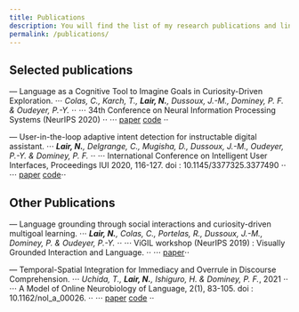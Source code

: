 ```yaml
---
title: Publications
description: You will find the list of my research publications and links to an open access version
permalink: /publications/
---
```


## Selected publications

— Language as a Cognitive Tool to Imagine Goals in Curiosity-Driven Exploration.
⋅⋅⋅ _Colas, C., Karch, T., **Lair, N.**, Dussoux, J.-M., Dominey, P. F. & Oudeyer, P.-Y._ ⋅⋅
⋅⋅⋅ 34th Conference on Neural Information Processing Systems (NeurIPS 2020) ⋅⋅
⋅⋅⋅ [paper](https://papers.nips.cc/paper/2020/file/274e6fcf4a583de4a81c6376f17673e7-Paper.pdf) [code](https://github.com/flowersteam/Imagine) ⋅⋅

— User-in-the-loop adaptive intent detection for instructable digital assistant.
⋅⋅⋅ _**Lair, N.**, Delgrange, C., Mugisha, D., Dussoux, J.-M., Oudeyer, P.-Y. & Dominey, P. F._ ⋅⋅
⋅⋅⋅ International Conference on Intelligent User Interfaces, Proceedings IUI 2020, 116-127. doi : 10.1145/3377325.3377490 ⋅⋅
⋅⋅⋅ [paper](https://arxiv.org/abs/2001.06007) [code](https://github.com/nicolas-lair/AidMe)⋅⋅

## Other Publications

— Language grounding through social interactions and curiosity-driven multigoal learning. 
⋅⋅⋅ _**Lair, N.**, Colas, C., Portelas, R., Dussoux, J.-M., Dominey, P. & Oudeyer, P.-Y._ ⋅⋅
⋅⋅⋅ ViGIL workshop (NeurIPS 2019) : Visually Grounded Interaction and Language. ⋅⋅
⋅⋅⋅ [paper](https://arxiv.org/abs/1911.03219)⋅⋅

— Temporal-Spatial Integration for Immediacy and Overrule in Discourse Comprehension.
⋅⋅⋅ _Uchida, T., **Lair, N.**, Ishiguro, H. & Dominey, P. F._, 2021 ⋅⋅
⋅⋅⋅ A Model of Online Neurobiology of Language, 2(1), 83-105. doi : 10.1162/nol_a_00026. ⋅⋅
⋅⋅⋅ [paper](https://direct.mit.edu/nol/article/2/1/83/95859) [code](https://github.com/nicolas-lair/DiscourseOverrule) ⋅⋅
